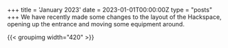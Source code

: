 +++
title = 'January 2023'
date = 2023-01-01T00:00:00Z
type = "posts"
+++
We have recently made some changes to the layout of the Hackspace, opening up the entrance and moving some equipment around. 

{{< groupimg width="420" >}}
